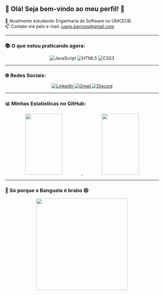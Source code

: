 ## 👋 Olá! Seja bem-vindo ao meu perfil! 🙉

🔭 Atualmente estudando Engenharia de Software no UNICEUB.  
📫 Contate-me pelo e-mail: [juanp.barroos@gmail.com](mailto:juanp.barroos@gmail.com)  

---

### 📚 O que estou praticando agora:
<div align="center">
  <img src="https://img.shields.io/badge/JavaScript-F7DF1E?style=for-the-badge&logo=javascript&logoColor=black" alt="JavaScript">
  <img src="https://img.shields.io/badge/HTML5-E34F26?style=for-the-badge&logo=html5&logoColor=white" alt="HTML5">
  <img src="https://img.shields.io/badge/CSS3-1572B6?style=for-the-badge&logo=css3&logoColor=white" alt="CSS3">
</div>

---

### 🌐 Redes Sociais:
<div align="center">
  <a href="https://www.linkedin.com/in/juan-barros-a44317365/" target="_blank">
    <img src="https://img.shields.io/badge/-LinkedIn-%230077B5?style=for-the-badge&logo=linkedin&logoColor=white" alt="LinkedIn">
  </a>
  <a href="mailto:juanp.barroos@gmail.com" target="_blank">
    <img src="https://img.shields.io/badge/-Gmail-%23D14836?style=for-the-badge&logo=gmail&logoColor=white" alt="Gmail">
  </a>
  <a href="https://discord.com/users/srrenah" target="_blank">
    <img src="https://img.shields.io/badge/Discord-%235865F2?style=for-the-badge&logo=discord&logoColor=white" alt="Discord">
  </a>
</div>

---

### 📊 Minhas Estatísticas no GitHub:
<div align="center">
  <a href="https://github.com/SrRenah">
    <img height="200em" width="49%" src="https://github-readme-stats.vercel.app/api?username=SrRenah&show_icons=true&theme=dark&include_all_commits=true&count_private=true"/>
    <img height="200em" width="49%" src="https://github-readme-stats.vercel.app/api/top-langs/?username=SrRenah&layout=compact&langs_count=16&theme=dark"/>
  </a>
</div>

---

### 🐉 Só porque o Banguela é brabo 😄

<div align="center">
  <img src="https://media.giphy.com/media/13borq7Zo2kulO/giphy.gif" width="300px">
</div>